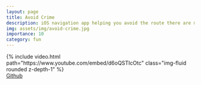 ```yaml
---
layout: page
title: Avoid Crime
description: iOS navigation app helping you avoid the route there are more criminal activities through the graphical information on the map.
img: assets/img/avoid-crime.jpg
importance: 10
category: fun
---
```


<div class="row justify-content-sm-center">
    <div class="col-4">
        {% include video.html path="https://www.youtube.com/embed/d6oQSTIcOtc" class="img-fluid rounded z-depth-1" %}
    </div>
</div>
<div class="caption">
    <span>
        <a href="https://github.com/kenzan8000/Avoid-Crime">Github</a>
    </span>
</div>